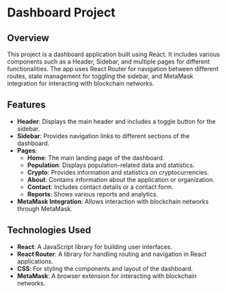 # Dashboard Project

## Overview

This project is a dashboard application built using React. It includes various components such as a Header, Sidebar, and multiple pages for different functionalities. The app uses React Router for navigation between different routes, state management for toggling the sidebar, and MetaMask integration for interacting with blockchain networks.

## Features

- **Header**: Displays the main header and includes a toggle button for the sidebar.
- **Sidebar**: Provides navigation links to different sections of the dashboard.
- **Pages**:
  - **Home**: The main landing page of the dashboard.
  - **Population**: Displays population-related data and statistics.
  - **Crypto**: Provides information and statistics on cryptocurrencies.
  - **About**: Contains information about the application or organization.
  - **Contact**: Includes contact details or a contact form.
  - **Reports**: Shows various reports and analytics.
- **MetaMask Integration**: Allows interaction with blockchain networks through MetaMask.

## Technologies Used

- **React**: A JavaScript library for building user interfaces.
- **React Router**: A library for handling routing and navigation in React applications.
- **CSS**: For styling the components and layout of the dashboard.
- **MetaMask**: A browser extension for interacting with blockchain networks.
